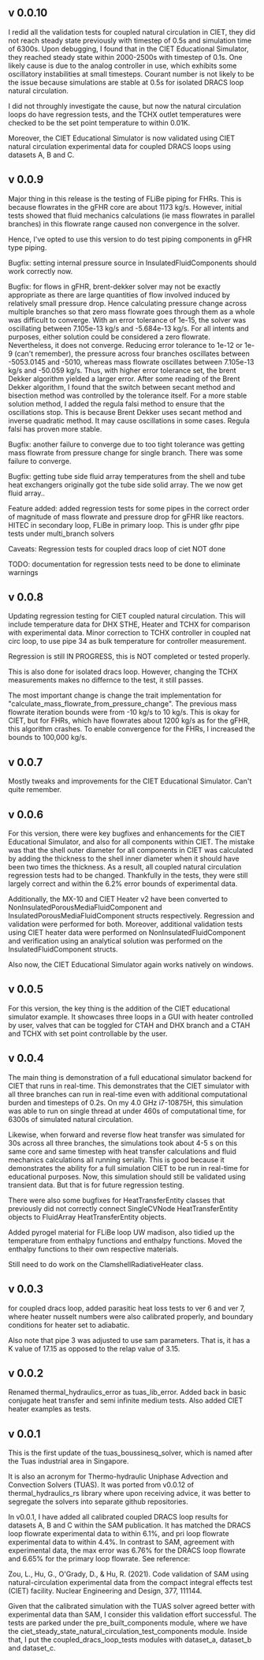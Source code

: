 ## v 0.0.10

I redid all the validation tests for coupled natural circulation in CIET,
they did not reach steady state previously with timestep of 0.5s and 
simulation time of 6300s. Upon debugging, I found that in the CIET 
Educational Simulator, they reached steady state within 2000-2500s with 
timestep of 0.1s. One likely cause is due to the analog controller in use,
which exhibits some oscillatory instabilities at small timesteps. Courant 
number is not likely to be the issue because simulations are stable at 
0.5s for isolated DRACS loop natural circulation. 

I did not throughly investigate the cause, but now the natural circulation 
loops do have regression tests, and the TCHX outlet temperatures were checked 
to be the set point temperature to within 0.01K. 

Moreover, the CIET Educational Simulator is now validated using CIET 
natural circulation experimental data for coupled DRACS loops using datasets 
A, B and C. 

## v 0.0.9

Major thing in this release is the testing of FLiBe piping for FHRs. 
This is because flowrates in the gFHR core are about 1173 kg/s. However,
initial tests showed that fluid mechanics calculations (ie mass flowrates 
in parallel branches) in this flowrate range caused non convergence in the 
solver.

Hence, I've opted to use this version to do test piping components in gFHR 
type piping.

Bugfix: setting internal pressure source in InsulatedFluidComponents should 
work correctly now.

Bugfix: for flows in gFHR, brent-dekker solver may not be 
exactly appropriate as there are large quantities of flow involved 
induced by relatively small pressure drop. Hence calculating 
pressure change across multiple branches so that zero mass flowrate 
goes through them as a whole was difficult to converge. With 
an error tolerance of 1e-15, the solver was oscillating between 
7.105e-13 kg/s and -5.684e-13 kg/s. For all intents and purposes, 
either solution could be considered a zero flowrate. Nevertheless,
it does not converge. Reducing error tolerance to 1e-12 or 1e-9 
(can't remember), the pressure across four branches oscillates 
between -5053.0145 and -5010, whereas mass flowrate oscillates 
between 7.105e-13 kg/s and -50.059 kg/s. Thus, with higher 
error tolerance set, the brent Dekker algorithm yielded a larger error.
After some reading of the Brent Dekker algorithm, I found that the 
switch between secant method and bisection method was controlled by the 
tolerance itself. For a more stable solution method, I added the 
regula falsi method to ensure that the oscillations stop. This is 
because Brent Dekker uses secant method and inverse quadratic method.
It may cause oscillations in some cases. Regula falsi has proven more 
stable.

Bugfix: another failure to converge due to too tight tolerance was 
getting mass flowrate from pressure change for single branch. There was 
some failure to converge.

Bugfix: getting tube side fluid array temperatures from the shell 
and tube heat exchangers originally got the tube side solid array. 
The we now get fluid array..

Feature added: added regression tests for some pipes in the correct 
order of magnitude of mass flowrate and pressure drop for gFHR like 
reactors. HITEC in secondary loop, FLiBe in primary loop. This is under 
gfhr pipe tests under multi\_branch solvers

Caveats:
Regression tests for coupled dracs loop of ciet NOT done 

TODO: 
documentation for regression tests need to be done to eliminate warnings

## v 0.0.8 

Updating regression testing for CIET coupled natural circulation. This will 
include temperature data for DHX STHE, Heater and TCHX for comparison 
with experimental data. Minor correction to TCHX controller in coupled nat 
circ loop, to use pipe 34 as bulk temperature for controller measurement.

Regression is still IN PROGRESS, this is NOT completed or tested properly.

This is also done for isolated dracs loop. However, changing the TCHX 
measurements makes no differnce to the test, it still passes.

The most important change is change the trait implementation for 
"calculate_mass_flowrate_from_pressure_change". The previous mass flowrate 
iteration bounds were from -10 kg/s to 10 kg/s. This is okay for CIET, but 
for FHRs, which have flowrates about 1200 kg/s as for the gFHR, this algorithm 
crashes. To enable convergence for the FHRs, I increased the bounds to 
100,000 kg/s.

## v 0.0.7

Mostly tweaks and improvements for the CIET Educational Simulator.
Can't quite remember.

## v 0.0.6 

For this version, there were key bugfixes and enhancements 
for the CIET Educational Simulator,
and also for all components within CIET. The mistake was that the
shell outer diameter for all components in CIET was calculated by adding the 
thickness to the shell inner diameter when it should have been two 
times the thickness. As a result, all coupled natural circulation 
regression tests had to be changed. Thankfully in the tests, they were still 
largely correct and within the 6.2% error bounds of experimental data.

Additionally, the MX-10 and CIET Heater v2 have been converted to 
NonInsulatedPorousMediaFluidComponent and InsulatedPorousMediaFluidComponent 
structs respectively. Regression and validation were performed for both.
Moreover, additional validation tests using CIET heater data were 
performed on NonInsulatedFluidComponent and verification using an analytical 
solution was performed on the InsulatedFluidComponent structs. 

Also now, the CIET Educational Simulator again works natively on windows.



## v 0.0.5 

For this version, the key thing is the addition of the CIET educational
simulator example. It showcases three loops in a GUI with heater controlled 
by user, valves that can be toggled for CTAH and DHX branch and a CTAH 
and TCHX with set point controllable by the user.


## v 0.0.4 

The main thing is demonstration of a full educational simulator backend 
for CIET that runs in real-time. This demonstrates that the CIET 
simulator with all three branches can run in real-time even with additional 
computational burden and timesteps of 0.2s. 
On my 4.0 GHz i7-10875H, this simulation was able to run on single 
thread at under 460s of computational time, for 6300s of simulated 
natural circulation. 

Likewise, when forward and reverse flow heat transfer was 
simulated for 30s across all three branches, the simulations took about 4-5 s 
on this same core and same timestep with heat transfer calculations and 
fluid mechanics calculations all running serially. This is good because 
it demonstrates the ability for a full simulation CIET to be run in 
real-time for educational purposes. Now, this simulation should still be 
validated using transient data. But that is for future regression testing.

There were also some bugfixes for HeatTransferEntity classes that previously 
did not correctly connect SingleCVNode HeatTransferEntity objects 
to FluidArray HeatTransferEntity objects.

Added pyrogel material for FLiBe loop UW madison,
also tidied up the temperature from enthalpy functions and 
enthalpy functions. Moved the enthalpy functions to their own 
respective materials. 

Still need to do work on the ClamshellRadiativeHeater class.

## v 0.0.3 

for coupled dracs loop, added parasitic heat loss 
tests to ver 6 and ver 7, where 
heater nusselt numbers were also calibrated properly, and boundary 
conditions for heater set to adiabatic.

Also note that pipe 3 was adjusted to use sam parameters. 
That is, it has a K value of 17.15 as opposed to the relap value of 3.15.


## v 0.0.2 

Renamed thermal_hydraulics_error as tuas_lib_error. Added back in 
basic conjugate heat transfer and semi infinite medium tests. Also 
added CIET heater examples as tests.

## v 0.0.1

This is the first update of the tuas_boussinesq_solver,
which is named after the Tuas industrial area in Singapore.

It is also an acronym for Thermo-hydraulic Uniphase Advection and Convection 
Solvers (TUAS). It was ported from v0.0.12 of thermal_hydraulics_rs library 
where upon receiving advice, it was better to segregate the solvers into 
separate github repositories.

In v0.0.1, I have added all calibrated coupled DRACS loop results 
for datasets A, B and C within the SAM publication. It has matched the 
DRACS loop flowrate experimental data to within 6.1%, and pri loop flowrate 
experimental data to within 4.4%. In contrast to SAM, agreement with 
experimental data, the max error was 6.76% for the DRACS loop flowrate 
and 6.65% for the primary loop flowrate. See reference:

Zou, L., Hu, G., O'Grady, D., & Hu, R. (2021). Code validation of 
SAM using natural-circulation experimental data from the compact integral 
effects test (CIET) facility. Nuclear Engineering and Design, 377, 111144.

Given that the calibrated simulation with the TUAS solver agreed better with 
experimental data than SAM, I consider this validation effort successful.
The tests are parked under the pre_built_components module, where we have 
the ciet_steady_state_natural_circulation_test_components module. Inside that,
I put the coupled_dracs_loop_tests modules with dataset_a, dataset_b 
and dataset_c.

